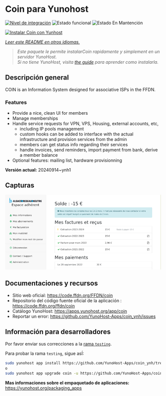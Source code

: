 <!--
Este archivo README esta generado automaticamente<https://github.com/YunoHost/apps/tree/master/tools/readme_generator>
No se debe editar a mano.
-->

# Coin para Yunohost

[![Nivel de integración](https://apps.yunohost.org/badge/integration/coin)](https://ci-apps.yunohost.org/ci/apps/coin/)
![Estado funcional](https://apps.yunohost.org/badge/state/coin)
![Estado En Mantención](https://apps.yunohost.org/badge/maintained/coin)

[![Instalar Coin con Yunhost](https://install-app.yunohost.org/install-with-yunohost.svg)](https://install-app.yunohost.org/?app=coin)

*[Leer este README en otros idiomas.](./ALL_README.md)*

> *Este paquete le permite instalarCoin rapidamente y simplement en un servidor YunoHost.*  
> *Si no tiene YunoHost, visita [the guide](https://yunohost.org/install) para aprender como instalarla.*

## Descripción general

COIN is an Information System designed for associative ISPs in the FFDN.

### Features

- Provide a nice, clean UI for members
- Manage memberships
- Handle service requests for VPN, VPS, Housing, external accounts, etc,
    - including IP pools management
    - custom hooks can be added to interface with the actual infrastructure and provision services from the admin
    - members can get status info regarding their services
    - handle invoices, send reminders, import payment from bank, derive a member balance
- Optional features: mailing list, hardware provisionning


**Versión actual:** 20240914~ynh1

## Capturas

![Captura de Coin](./doc/screenshots/screenshot.png)

## Documentaciones y recursos

- Sitio web oficial: <https://code.ffdn.org/FFDN/coin>
- Repositorio del código fuente oficial de la aplicación : <https://code.ffdn.org/ffdn/coin>
- Catálogo YunoHost: <https://apps.yunohost.org/app/coin>
- Reportar un error: <https://github.com/YunoHost-Apps/coin_ynh/issues>

## Información para desarrolladores

Por favor enviar sus correcciones a la [rama `testing`](https://github.com/YunoHost-Apps/coin_ynh/tree/testing).

Para probar la rama `testing`, sigue asÍ:

```bash
sudo yunohost app install https://github.com/YunoHost-Apps/coin_ynh/tree/testing --debug
o
sudo yunohost app upgrade coin -u https://github.com/YunoHost-Apps/coin_ynh/tree/testing --debug
```

**Mas informaciones sobre el empaquetado de aplicaciones:** <https://yunohost.org/packaging_apps>
